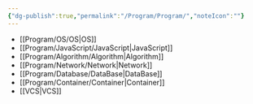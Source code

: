 ```yaml
---
{"dg-publish":true,"permalink":"/Program/Program/","noteIcon":""}
---
```


-  [[Program/OS/OS\|OS]]
- [[Program/JavaScript/JavaScript\|JavaScript]]
- [[Program/Algorithm/Algorithm\|Algorithm]]
-  [[Program/Network/Network\|Network]]
- [[Program/Database/DataBase\|DataBase]]
- [[Program/Container/Container\|Container]]
-  [[VCS\|VCS]]